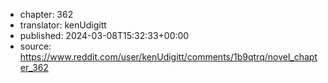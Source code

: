 - chapter: 362
- translator: kenUdigitt
- published: 2024-03-08T15:32:33+00:00
- source: https://www.reddit.com/user/kenUdigitt/comments/1b9qtrq/novel_chapter_362
